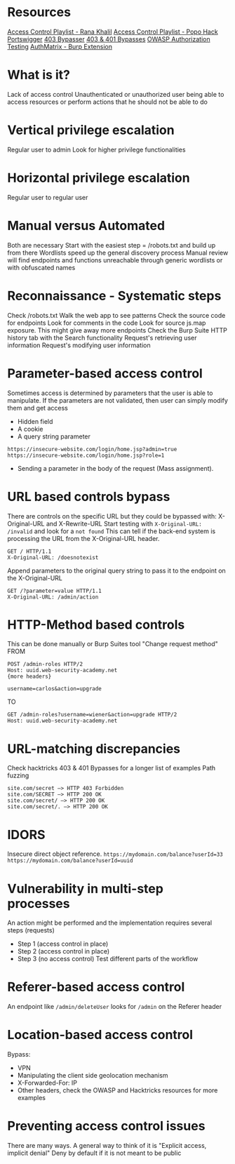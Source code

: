 # Resources
[Access Control Playlist - Rana Khalil](https://www.youtube.com/playlist?list=PLuyTk2_mYISJxFXJDdkDZjXD4K1yl3NFU)
[Access Control Playlist - Popo Hack](https://www.youtube.com/playlist?list=PLzgroH3_jK2jRFuqp2g0ZlIf6UotnZ-Lr)
[Portswigger](https://portswigger.net/web-security/access-control)
[403 Bypasser](https://github.com/sting8k/BurpSuite_403Bypasser)
[403 & 401 Bypasses](https://book.hacktricks.xyz/network-services-pentesting/pentesting-web/403-and-401-bypasses)
[OWASP Authorization Testing](https://owasp.org/www-project-web-security-testing-guide/latest/4-Web_Application_Security_Testing/05-Authorization_Testing/02-Testing_for_Bypassing_Authorization_Schema)
[AuthMatrix - Burp Extension](https://github.com/SecurityInnovation/AuthMatrix/)
# What is it?
Lack of access control
Unauthenticated or unauthorized user being able to access resources or perform actions that he should not be able to do
# Vertical privilege escalation
Regular user to admin
Look for higher privilege functionalities
# Horizontal privilege escalation
Regular user to regular user
# Manual versus Automated
Both are necessary
Start with the easiest step = /robots.txt and build up from there
Wordlists speed up the general discovery process
Manual review will find endpoints and functions unreachable through generic wordlists or with obfuscated names
# Reconnaissance - Systematic steps
Check /robots.txt
Walk the web app to see patterns
Check the source code for endpoints
Look for comments in the code
Look for source js.map exposure. This might give away more endpoints
Check the Burp Suite HTTP history tab with the Search functionality
Request's retrieving user information
Request's modifying user information
# Parameter-based access control
Sometimes access is determined by parameters that the user is able to manipulate.
If the parameters are not validated, then user can simply modify them and get access
- Hidden field
- A cookie
- A query string parameter
```http
https://insecure-website.com/login/home.jsp?admin=true
https://insecure-website.com/login/home.jsp?role=1
```
- Sending a parameter in the body of the request (Mass assignment).
# URL based controls bypass
There are controls on the specific URL but they could be bypassed with:
X-Original-URL and X-Rewrite-URL
Start testing with `X-Original-URL: /invalid` and look for a `not found`
This can tell if the back-end system is processing the URL from the X-Original-URL header.
```http
GET / HTTP/1.1
X-Original-URL: /doesnotexist

```
Append parameters to the original query string to pass it to the endpoint on the X-Original-URL
```http
GET /?parameter=value HTTP/1.1
X-Original-URL: /admin/action

```
# HTTP-Method based controls 
This can be done manually or Burp Suites tool "Change request method"
FROM
```http
POST /admin-roles HTTP/2
Host: uuid.web-security-academy.net
{more headers}

username=carlos&action=upgrade
```
TO
```http
GET /admin-roles?username=wiener&action=upgrade HTTP/2
Host: uuid.web-security-academy.net
```
# URL-matching discrepancies
Check hacktricks 403 & 401 Bypasses for a longer list of examples
Path fuzzing
```
site.com/secret –> HTTP 403 Forbidden
site.com/SECRET –> HTTP 200 OK
site.com/secret/ –> HTTP 200 OK
site.com/secret/. –> HTTP 200 OK
```
# IDORS
Insecure direct object reference.
`https://mydomain.com/balance?userId=33`
`https://mydomain.com/balance?userId=uuid`
# Vulnerability in multi-step processes
An action might be performed and the implementation requires several steps (requests)
- Step 1 (access control in place)
- Step 2 (access control in place)
- Step 3 (no access control)
Test different parts of the workflow
# Referer-based access control
An endpoint like `/admin/deleteUser` looks for `/admin` on the Referer header
# Location-based access control
Bypass:
- VPN
- Manipulating the client side geolocation mechanism
- X-Forwarded-For: IP
- Other headers, check the OWASP and Hacktricks resources for more examples
# Preventing access control issues
There are many ways. A general way to think of it is "Explicit access, implicit denial"
Deny by default if it is not meant to be public
